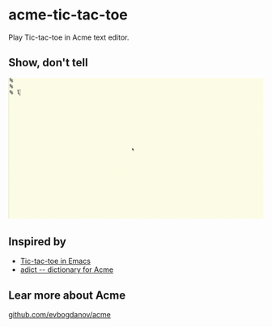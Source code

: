 # acme-tic-tac-toe

Play Tic-tac-toe in Acme text editor.

## Show, don't tell

![Tic-tac-toe for Acme](./ttt.gif)

## Inspired by
- [Tic-tac-toe in Emacs](https://www.youtube.com/watch?v=gk39mp8Vy4M)
- [adict -- dictionary for Acme](https://www.youtube.com/watch?v=dP1xVpMPn8M&t=14m22s)

## Lear more about Acme

[github.com/evbogdanov/acme](https://github.com/evbogdanov/acme)
